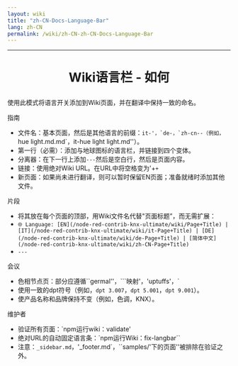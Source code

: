 ```yaml
---
layout: wiki
title: "zh-CN-Docs-Language-Bar"
lang: zh-CN
permalink: /wiki/zh-CN-zh-CN-Docs-Language-Bar
---
```

---

<h1> <p align ='Center'> Wiki语言栏 - 如何</p> </h1>

使用此模式将语言开关添加到Wiki页面，并在翻译中保持一致的命名。

指南

- 文件名：基本页面，然后是其他语言的前缀：``it-'，`de-，`zh-cn--（例如，``hue light.md.md\`，it-hue light light.md''）。
- 第一行（必需）：添加与地球图标的语言栏，并链接到四个变体。
- 分离器：在下一行上添加`---`然后是空白行，然后是页面内容。
- 链接：使用绝对Wiki URL。在URL中将空格变为'+`+`
- 新页面：如果尚未进行翻译，则可以暂时保留EN页面；准备就绪时添加其他文件。

片段

- 将其放在每个页面的顶部，用Wiki文件名代替"页面标题”，而无需扩展：
- `🌐 Language: [EN](/node-red-contrib-knx-ultimate/wiki/Page+Title) | [IT](/node-red-contrib-knx-ultimate/wiki/it-Page+Title) | [DE](/node-red-contrib-knx-ultimate/wiki/de-Page+Title) | [简体中文](/node-red-contrib-knx-ultimate/wiki/zh-CN-Page+Title)`
- `---`

会议

- 色相节点页：部分应遵循\`\`germal''，\`\`\`映射'，'uptuffs'，\`
- 使用一致的dpt符号（例如，`dpt 3.007`，`dpt 5.001`，`dpt 9.001`）。
- 使产品名称和品牌保持不变（例如，色调，KNX）。

维护者

- 验证所有页面：\`npm运行wiki：validate'
- 绝对URL的自动固定语言条：\`npm运行Wiki：fix-langbar\`\`
- 注意：`_sidebar.md`，'\_footer.md\`，\`\`samples/'下的页面''被排除在验证之外。
